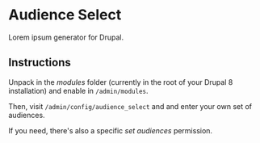 Audience Select
===============

Lorem ipsum generator for Drupal.

Instructions
------------

Unpack in the *modules* folder (currently in the root of your Drupal 8
installation) and enable in `/admin/modules`.

Then, visit `/admin/config/audience_select` and and enter your own set
of audiences.

If you need, there's also a specific *set audiences* permission.

